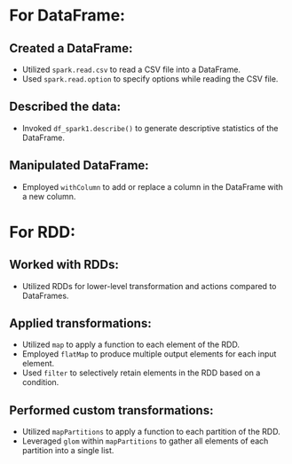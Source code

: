 <!DOCTYPE html>
<html lang="en">
<head>
  <meta charset="UTF-8">
  <meta name="viewport" content="width=device-width, initial-scale=1.0">
  <title>DataFrame and RDD Operations</title>
</head>
<body>
  <h1>For DataFrame:</h1>
  <h2>Created a DataFrame:</h2>
  <ul>
    <li>Utilized <code>spark.read.csv</code> to read a CSV file into a DataFrame.</li>
    <li>Used <code>spark.read.option</code> to specify options while reading the CSV file.</li>
  </ul>
  <h2>Described the data:</h2>
  <ul>
    <li>Invoked <code>df_spark1.describe()</code> to generate descriptive statistics of the DataFrame.</li>
  </ul>
  <h2>Manipulated DataFrame:</h2>
  <ul>
    <li>Employed <code>withColumn</code> to add or replace a column in the DataFrame with a new column.</li>
  </ul>

  <h1>For RDD:</h1>
  <h2>Worked with RDDs:</h2>
  <ul>
    <li>Utilized RDDs for lower-level transformation and actions compared to DataFrames.</li>
  </ul>
  <h2>Applied transformations:</h2>
  <ul>
    <li>Utilized <code>map</code> to apply a function to each element of the RDD.</li>
    <li>Employed <code>flatMap</code> to produce multiple output elements for each input element.</li>
    <li>Used <code>filter</code> to selectively retain elements in the RDD based on a condition.</li>
  </ul>
  <h2>Performed custom transformations:</h2>
  <ul>
    <li>Utilized <code>mapPartitions</code> to apply a function to each partition of the RDD.</li>
    <li>Leveraged <code>glom</code> within <code>mapPartitions</code> to gather all elements of each partition into a single list.</li>
  </ul>
</body>
</html>
